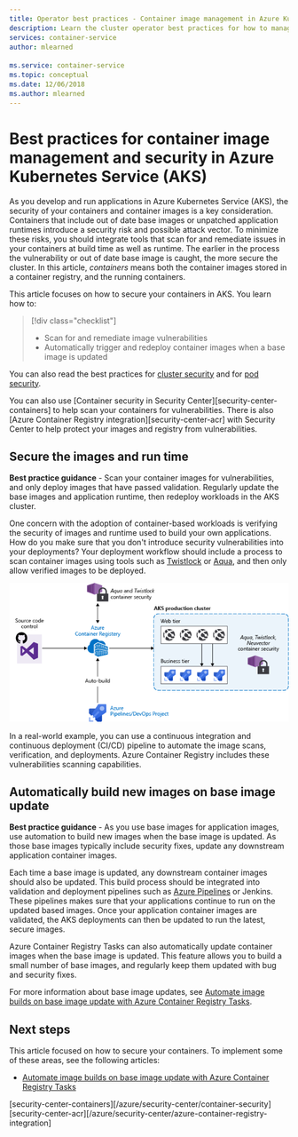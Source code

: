 ```yaml
---
title: Operator best practices - Container image management in Azure Kubernetes Services (AKS)
description: Learn the cluster operator best practices for how to manage and secure container images in Azure Kubernetes Service (AKS)
services: container-service
author: mlearned

ms.service: container-service
ms.topic: conceptual
ms.date: 12/06/2018
ms.author: mlearned
---
```


# Best practices for container image management and security in Azure Kubernetes Service (AKS)

As you develop and run applications in Azure Kubernetes Service (AKS), the security of your containers and container images is a key consideration. Containers that include out of date base images or unpatched application runtimes introduce a security risk and possible attack vector. To minimize these risks, you should integrate tools that scan for and remediate issues in your containers at build time as well as runtime. The earlier in the process the vulnerability or out of date base image is caught, the more secure the cluster. In this article, *containers* means both the container images stored in a container registry, and the running containers.

This article focuses on how to secure your containers in AKS. You learn how to:

> [!div class="checklist"]
> * Scan for and remediate image vulnerabilities
> * Automatically trigger and redeploy container images when a base image is updated

You can also read the best practices for [cluster security][best-practices-cluster-security] and for [pod security][best-practices-pod-security].

You can also use [Container security in Security Center][security-center-containers] to help scan your containers for vulnerabilities.  There is also [Azure Container Registry integration][security-center-acr] with Security Center to help protect your images and registry from vulnerabilities.

## Secure the images and run time

**Best practice guidance** - Scan your container images for vulnerabilities, and only deploy images that have passed validation. Regularly update the base images and application runtime, then redeploy workloads in the AKS cluster.

One concern with the adoption of container-based workloads is verifying the security of images and runtime used to build your own applications. How do you make sure that you don't introduce security vulnerabilities into your deployments? Your deployment workflow should include a process to scan container images using tools such as [Twistlock][twistlock] or [Aqua][aqua], and then only allow verified images to be deployed.

![Scan and remediate container images, validate, and deploy](media/operator-best-practices-container-security/scan-container-images-simplified.png)

In a real-world example, you can use a continuous integration and continuous deployment (CI/CD) pipeline to automate the image scans, verification, and deployments. Azure Container Registry includes these vulnerabilities scanning capabilities.

## Automatically build new images on base image update

**Best practice guidance** - As you use base images for application images, use automation to build new images when the base image is updated. As those base images typically include security fixes, update any downstream application container images.

Each time a base image is updated, any downstream container images should also be updated. This build process should be integrated into validation and deployment pipelines such as [Azure Pipelines][azure-pipelines] or Jenkins. These pipelines makes sure that your applications continue to run on the updated based images. Once your application container images are validated, the AKS deployments can then be updated to run the latest, secure images.

Azure Container Registry Tasks can also automatically update container images when the base image is updated. This feature allows you to build a small number of base images, and regularly keep them updated with bug and security fixes.

For more information about base image updates, see [Automate image builds on base image update with Azure Container Registry Tasks][acr-base-image-update].

## Next steps

This article focused on how to secure your containers. To implement some of these areas, see the following articles:

* [Automate image builds on base image update with Azure Container Registry Tasks][acr-base-image-update]

<!-- EXTERNAL LINKS -->
[azure-pipelines]: /azure/devops/pipelines/?view=vsts
[twistlock]: https://www.twistlock.com/
[aqua]: https://www.aquasec.com/

<!-- INTERNAL LINKS -->
[best-practices-cluster-security]: operator-best-practices-cluster-security.md
[best-practices-pod-security]: developer-best-practices-pod-security.md
[acr-base-image-update]: ../container-registry/container-registry-tutorial-base-image-update.md
[security-center-containers][/azure/security-center/container-security]
[security-center-acr][/azure/security-center/azure-container-registry-integration]